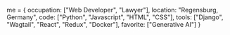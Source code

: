 me = {
  occupation: ["Web Developer", "Lawyer"],
  location: "Regensburg, Germany",
  code: ["Python", "Javascript", "HTML", "CSS"],
  tools: ["Django", "Wagtail", "React", "Redux", "Docker"],
  favorite: ["Generative AI"]
}
